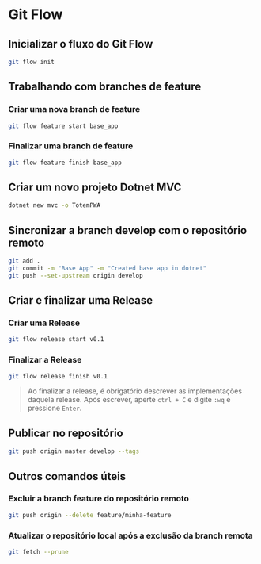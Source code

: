 # Git Flow

## Inicializar o fluxo do Git Flow
```sh
git flow init
```

## Trabalhando com branches de feature
### Criar uma nova branch de feature
```sh
git flow feature start base_app
```

### Finalizar uma branch de feature
```sh
git flow feature finish base_app
```

## Criar um novo projeto Dotnet MVC
```sh
dotnet new mvc -o TotemPWA
```

## Sincronizar a branch develop com o repositório remoto
```sh
git add .
git commit -m "Base App" -m "Created base app in dotnet"
git push --set-upstream origin develop
```

## Criar e finalizar uma Release
### Criar uma Release
```sh
git flow release start v0.1
```

### Finalizar a Release
```sh
git flow release finish v0.1
```
> Ao finalizar a release, é obrigatório descrever as implementações daquela release. Após escrever, aperte `ctrl + C` e digite `:wq` e pressione `Enter`.

## Publicar no repositório
```sh
git push origin master develop --tags
```

## Outros comandos úteis
### Excluir a branch feature do repositório remoto
```sh
git push origin --delete feature/minha-feature
```

### Atualizar o repositório local após a exclusão da branch remota
```sh
git fetch --prune
```